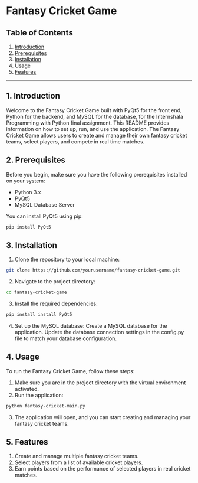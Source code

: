 # Fantasy Cricket Game

## Table of Contents

1. [Introduction](#introduction)
2. [Prerequisites](#prerequisites)
3. [Installation](#installation)
4. [Usage](#usage)
5. [Features](#features)

---

## 1. Introduction

Welcome to the Fantasy Cricket Game built with PyQt5 for the front end, Python for the backend, and MySQL for the database, for the Internshala Programming with Python final assignment. This README provides information on how to set up, run, and use the application. The Fantasy Cricket Game allows users to create and manage their own fantasy cricket teams, select players, and compete in real time matches.

## 2. Prerequisites

Before you begin, make sure you have the following prerequisites installed on your system:

- Python 3.x
- PyQt5
- MySQL Database Server

You can install PyQt5 using pip:

```bash
pip install PyQt5
```

## 3. Installation

1. Clone the repository to your local machine:
```bash
git clone https://github.com/yourusername/fantasy-cricket-game.git
```
2. Navigate to the project directory:
```bash
cd fantasy-cricket-game
```
3. Install the required dependencies:
```bash
pip install install PyQt5
```

4. Set up the MySQL database:
Create a MySQL database for the application.
Update the database connection settings in the config.py file to match your database configuration.

## 4. Usage

To run the Fantasy Cricket Game, follow these steps:
1. Make sure you are in the project directory with the virtual environment activated.
2. Run the application:
```bash
python fantasy-cricket-main.py
```
3. The application will open, and you can start creating and managing your fantasy cricket teams.

## 5. Features

1. Create and manage multiple fantasy cricket teams.
2. Select players from a list of available cricket players.
3. Earn points based on the performance of selected players in real cricket matches.

